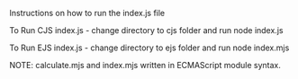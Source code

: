 Instructions on how to run the index.js file

To Run CJS index.js - change directory to cjs folder and run node index.js

To Run EJS index.js - change directory to ejs folder and run node index.mjs

NOTE: calculate.mjs and index.mjs written in ECMAScript module syntax.
